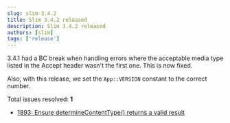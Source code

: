 ```yaml
---
slug: slim-3.4.2
title: Slim 3.4.2 released
description: Slim 3.4.2 released
authors: [slim]
tags: ['release']
---
```


3.4.1 had a BC break when handling errors where the acceptable media type listed in the Accept header wasn't the first one. This is now fixed.


<!-- truncate -->


Also, with this release, we set the `App::VERSION` constant to the correct number.

Total issues resolved: **1**
- [1893: Ensure determineContentType() returns a valid result](https://github.com/slimphp/Slim/pull/1893)